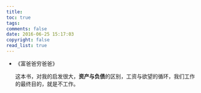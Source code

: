 ```yaml
---
title: 
toc: true
tags: 
comments: false
date: 2016-06-25 15:17:03
copyright: false
read_list: true
---
```


- 《富爸爸穷爸爸》

  这本书，对我的启发很大，**资产与负债**的区别，工资与欲望的循环，我们工作的最终目的，就是不工作。


